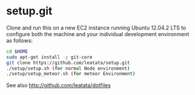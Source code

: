 setup.git
=========
Clone and run this on a new EC2 instance running Ubuntu 12.04.2 LTS to
configure both the machine and your individual development environment as
follows:

```sh
cd $HOME
sudo apt-get install -y git-core
git clone https://github.com/leatata/setup.git
./setup/setup.sh (for normal Node environment)
./setup/setup_meteor.sh (for meteor Environment)
```

See also http://github.com/leatata/dotfiles






